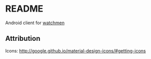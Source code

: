 # README

Android client for [watchmen](https://github.com/iloire/WatchMen)

## Attribution

Icons: http://google.github.io/material-design-icons/#getting-icons
